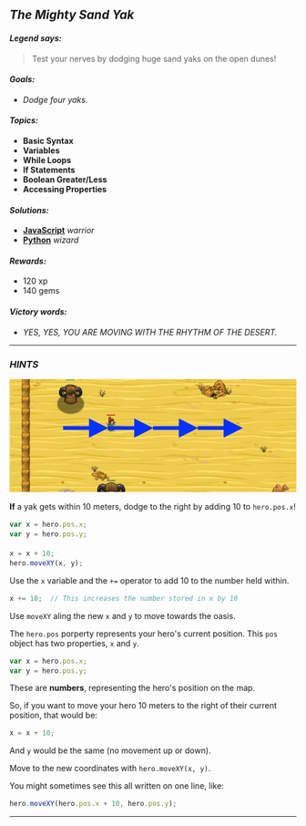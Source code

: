 ## _The Mighty Sand Yak_

#### _Legend says:_
> Test your nerves by dodging huge sand yaks on the open dunes!

#### _Goals:_
+ _Dodge four yaks._

#### _Topics:_
+ **Basic Syntax**
+ **Variables**
+ **While Loops**
+ **If Statements**
+ **Boolean Greater/Less**
+ **Accessing Properties**

#### _Solutions:_
+ **[JavaScript](mightyYak.js)** _warrior_
+ **[Python](mighty_yak.py)** _wizard_

#### _Rewards:_
+ 120 xp
+ 140 gems

#### _Victory words:_
+ _YES, YES, YOU ARE MOVING WITH THE RHYTHM OF THE DESERT._

___

### _HINTS_

![](img/the_mighty_sand_yak.jpeg)

**If** a yak gets within 10 meters, dodge to the right by adding 10 to `hero.pos.x`!

```javascript
var x = hero.pos.x;
var y = hero.pos.y;

x = x + 10;
hero.moveXY(x, y);
```

Use the `x` variable and the `+=` operator to add 10 to the number held within.

```javascript
x += 10;  // This increases the number stored in x by 10
```

Use `moveXY` aling the new `x` and `y` to move towards the oasis.

The `hero.pos` porperty represents your hero's current position. This `pos` object has two properties, `x` and `y`.

```javascript
var x = hero.pos.x;
var y = hero.pos.y;
```

These are **numbers**, representing the hero's position on the map.

So, if you want to move your hero 10 meters to the right of their current position, that would be:

```javascript
x = x + 10;
```

And `y` would be the same (no movement up or down).

Move to the new coordinates with `hero.moveXY(x, y)`.

You might sometimes see this all written on one line, like:

```javascript
hero.moveXY(hero.pos.x + 10, hero.pos.y);
```

___
